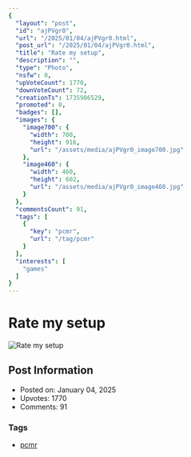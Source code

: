 ```yaml
---
{
  "layout": "post",
  "id": "ajPVgr0",
  "url": "/2025/01/04/ajPVgr0.html",
  "post_url": "/2025/01/04/ajPVgr0.html",
  "title": "Rate my setup",
  "description": "",
  "type": "Photo",
  "nsfw": 0,
  "upVoteCount": 1770,
  "downVoteCount": 72,
  "creationTs": 1735986529,
  "promoted": 0,
  "badges": [],
  "images": {
    "image700": {
      "width": 700,
      "height": 916,
      "url": "/assets/media/ajPVgr0_image700.jpg"
    },
    "image460": {
      "width": 460,
      "height": 602,
      "url": "/assets/media/ajPVgr0_image460.jpg"
    }
  },
  "commentsCount": 91,
  "tags": [
    {
      "key": "pcmr",
      "url": "/tag/pcmr"
    }
  ],
  "interests": [
    "games"
  ]
}
---
```


# Rate my setup

![Rate my setup](/assets/media/ajPVgr0_image700.jpg)

## Post Information

- Posted on: January 04, 2025
- Upvotes: 1770
- Comments: 91

### Tags

- [pcmr](/tag/pcmr)
